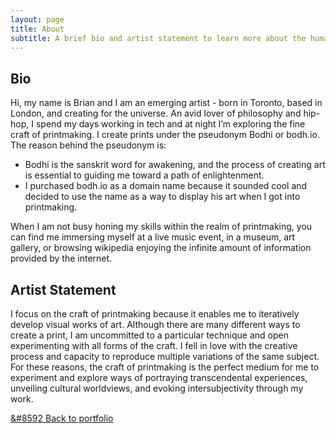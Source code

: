 ```yaml
---
layout: page
title: About
subtitle: A brief bio and artist statement to learn more about the human behind the prints
---
```


## Bio
Hi, my name is Brian and I am an emerging artist - born in Toronto, based in London, and creating for the universe. An avid lover of philosophy and hip-hop, I spend my days working in tech and at night I’m exploring the fine craft of printmaking. I create prints under the pseudonym Bodhi or bodh.io. The reason behind the pseudonym is:

* Bodhi is the sanskrit word for awakening, and the process of creating art is essential to guiding me toward a path of enlightenment.
* I purchased bodh.io as a domain name because it sounded cool and decided to use the name as a way to display his art when I got into printmaking.

When I am not busy honing my skills within the realm of printmaking, you can find me immersing myself at a live music event, in a museum, art gallery, or browsing wikipedia enjoying the infinite amount of information provided by the internet.


## Artist Statement

I focus on the craft of printmaking because it enables me to iteratively develop visual works of art. Although there are many different ways to create a print, I am uncommitted to a particular technique and open experimenting with all forms of the craft. I fell in love with the creative process and capacity to reproduce multiple variations of the same subject. For these reasons, the craft of printmaking is the perfect medium for me to experiment and explore ways of portraying transcendental experiences, unveiling cultural worldviews, and evoking intersubjectivity through my work.

[&#8592 Back to portfolio](https://bodh.io)
